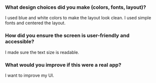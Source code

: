 ### What design choices did you make (colors, fonts, layout)?
I used blue and white colors to make the layout look clean. I used simple fonts and centered the layout.

### How did you ensure the screen is user-friendly and accessible?
I made sure the text size is readable.

### What would you improve if this were a real app?
I want to improve my UI.
